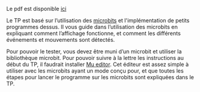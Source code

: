 Le pdf est disponible
[ici](https://github.com/prologin/gcc-resources/blob/gh-pages/05_projet_microbit.pdf)

Le TP est basé sur l’utilisation des [microbits](https://microbit.org/) et
l'implémentation de petits programmes dessus. Il vous guide dans l’utilisation
des microbits en expliquant comment l’affichage fonctionne, et comment les
différents événements et mouvements sont détectés.

Pour pouvoir le tester, vous devez être muni d’un microbit et utiliser la
bibliothèque microbit. Pour pouvoir suivre à la lettre les instructions au début
du TP, il faudrait installer [Mu editor](https://codewith.mu/). Cet éditeur est
assez simple à utiliser avec les microbits ayant un mode conçu pour, et que
toutes les étapes pour lancer le programme sur les microbits sont expliquées
dans le TP.
